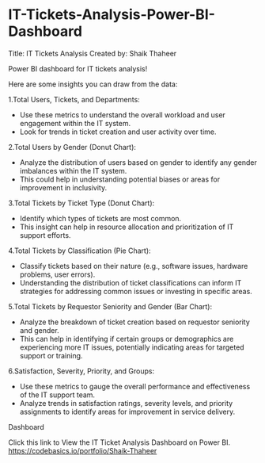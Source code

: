 # IT-Tickets-Analysis-Power-BI-Dashboard
Title: IT Tickets Analysis
Created by: Shaik Thaheer

Power BI dashboard for IT tickets analysis! 

Here are some insights you can draw from the data:

1.Total Users, Tickets, and Departments:

- Use these metrics to understand the overall workload and user engagement within the IT system.
- Look for trends in ticket creation and user activity over time.

2.Total Users by Gender (Donut Chart):

- Analyze the distribution of users based on gender to identify any gender imbalances within the IT system.
- This could help in understanding potential biases or areas for improvement in inclusivity.

3.Total Tickets by Ticket Type (Donut Chart):

- Identify which types of tickets are most common.
- This insight can help in resource allocation and prioritization of IT support efforts.

4.Total Tickets by Classification (Pie Chart):

- Classify tickets based on their nature (e.g., software issues, hardware problems, user errors).
- Understanding the distribution of ticket classifications can inform IT strategies for addressing common issues or investing in specific areas.

5.Total Tickets by Requestor Seniority and Gender (Bar Chart):

- Analyze the breakdown of ticket creation based on requestor seniority and gender.
- This can help in identifying if certain groups or demographics are experiencing more IT issues, potentially indicating areas for targeted support or training.

6.Satisfaction, Severity, Priority, and Groups:

- Use these metrics to gauge the overall performance and effectiveness of the IT support team.
- Analyze trends in satisfaction ratings, severity levels, and priority assignments to identify areas for improvement in service delivery.

Dashboard

Click this link to View the IT Ticket Analysis Dashboard on Power BI.
https://codebasics.io/portfolio/Shaik-Thaheer
